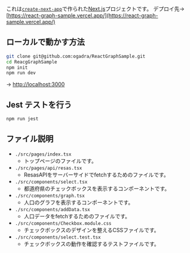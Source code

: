 これは[`create-next-app`](https://github.com/vercel/next.js/tree/canary/packages/create-next-app)で作られた[Next.js](https://nextjs.org/)プロジェクトです。
デプロイ先-> [https://react-graph-sample.vercel.app/](https://react-graph-sample.vercel.app/)

## ローカルで動かす方法

```bash
git clone git@github.com:ogadra/ReactGraphSample.git
cd ReacgGraphSample
npm init
npm run dev
```
-> [http://localhost:3000](http://localhost:3000)

## Jest テストを行う
```bash
npm run jest
```

## ファイル説明

- `./src/pages/index.tsx`
    - トップページのファイルです。
- `./src/pages/api/resas.tsx`
    - ResasAPIをサーバーサイドでfetchするためのファイルです。
- `./src/components/select.tsx`
    - 都道府県のチェックボックスを表示するコンポーネントです。
- `./src/components/graph.tsx`
    - 人口のグラフを表示するコンポーネントです。
- `./src/components/addData.tsx`
    - 人口データをfetchするためのファイルです。
- `./src/components/Checkbox.module.css`
    - チェックボックスのデザインを整えるCSSファイルです。
- `./src/components/select.test.tsx`
    - チェックボックスの動作を確認するテストファイルです。
